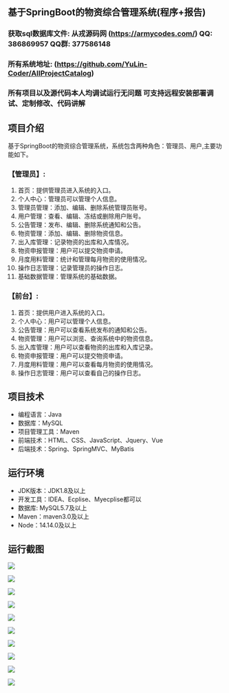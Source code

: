 ## 基于SpringBoot的物资综合管理系统(程序+报告)

###  获取sql数据库文件: 从戎源码网 (https://armycodes.com/) QQ: 386869957 QQ群: 377586148
###  所有系统地址: (https://github.com/YuLin-Coder/AllProjectCatalog) 
###  所有项目以及源代码本人均调试运行无问题 可支持远程安装部署调试、定制修改、代码讲解

## 项目介绍
基于SpringBoot的物资综合管理系统，系统包含两种角色：管理员、用户,主要功能如下。

### 【管理员】:
1. 首页：提供管理员进入系统的入口。
2. 个人中心：管理员可以管理个人信息。
3. 管理员管理：添加、编辑、删除系统管理员账号。
4. 用户管理：查看、编辑、冻结或删除用户账号。
5. 公告管理：发布、编辑、删除系统通知和公告。
6. 物资管理：添加、编辑、删除物资信息。
7. 出入库管理：记录物资的出库和入库情况。
8. 物资申报管理：用户可以提交物资申请。
9. 月度用料管理：统计和管理每月物资的使用情况。
10. 操作日志管理：记录管理员的操作日志。
11. 基础数据管理：管理系统的基础数据。

### 【前台】:
1. 首页：提供用户进入系统的入口。
2. 个人中心：用户可以管理个人信息。
3. 公告管理：用户可以查看系统发布的通知和公告。
4. 物资管理：用户可以浏览、查询系统中的物资信息。
5. 出入库管理：用户可以查看物资的出库和入库记录。
6. 物资申报管理：用户可以提交物资申请。
7. 月度用料管理：用户可以查看每月物资的使用情况。
8. 操作日志管理：用户可以查看自己的操作日志。

## 项目技术
- 编程语言：Java
- 数据库：MySQL
- 项目管理工具：Maven
- 前端技术：HTML、CSS、JavaScript、Jquery、Vue
- 后端技术：Spring、SpringMVC、MyBatis

## 运行环境
- JDK版本：JDK1.8及以上
- 开发工具：IDEA、Ecplise、Myecplise都可以
- 数据库: MySQL5.7及以上
- Maven：maven3.0及以上
- Node：14.14.0及以上

## 运行截图
![](screenshot/1.png)

![](screenshot/2.png)

![](screenshot/3.png)

![](screenshot/4.png)

![](screenshot/5.png)

![](screenshot/6.png)

![](screenshot/7.png)

![](screenshot/8.png)

![](screenshot/9.png)

![](screenshot/10.png)
